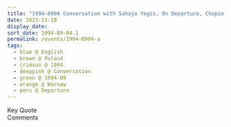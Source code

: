 ```yaml
---
title: "1994-0904 Conversation with Sahaja Yogis, On Departure, Chopin Airport, Warsaw, Poland"
date: 2023-11-18
display_date: 
sort_date: 1994-09-04.1
permalink: /events/1994-0904-a
tags:
  - blue @ English
  - brown @ Poland
  - crimson @ 1994
  - deeppink @ Conversation
  - green @ 1994-09
  - orange @ Warsaw
  - peru @ Departure
---
```


<wave-list>
  <list-title color="green" width="75">Key Quote</list-title>
  <list-item color="BlanchedAlmond"  width="200"></list-item>
  <list-item color="Lavender"></list-item>
  <list-item color="BlanchedAlmond"></list-item>
</wave-list>

<br>

<wave-list>
  <list-title color="green" width="75">Comments</list-title>
  <list-item color="BlanchedAlmond"  width="200"></list-item>
  <list-item color="Lavender"></list-item>
  <list-item color="BlanchedAlmond"></list-item>
</wave-list>